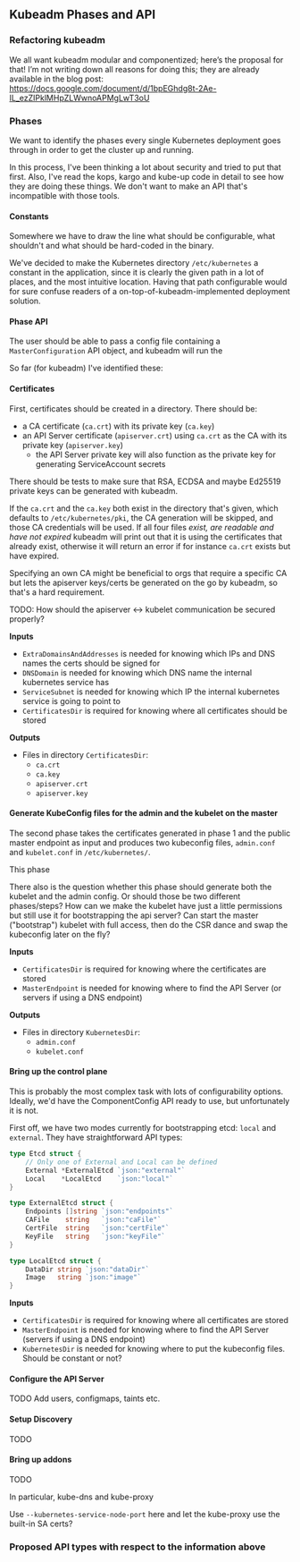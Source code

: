 ## Kubeadm Phases and API

### Refactoring kubeadm
We all want kubeadm modular and componentized; here’s the proposal for that!
I’m not writing down all reasons for doing this; they are already available in the blog post: https://docs.google.com/document/d/1bpEGhdg8t-2Ae-IL_ezZIPklMHpZLWwnoAPMgLwT3oU

### Phases
We want to identify the phases every single Kubernetes deployment goes through in order to get the cluster up and running.

In this process, I've been thinking a lot about security and tried to put that first. Also, I've read the 
kops, kargo and kube-up code in detail to see how they are doing these things. We don't want to make an API that's incompatible with those tools.

#### Constants

Somewhere we have to draw the line what should be configurable, what shouldn't and what should be hard-coded in the binary.

We've decided to make the Kubernetes directory `/etc/kubernetes` a constant in the application, since it is clearly the given path in a lot of places,
and the most intuitive location. Having that path configurable would for sure confuse readers of a on-top-of-kubeadm-implemented deployment solution.

#### Phase API

The user should be able to pass a config file containing a `MasterConfiguration` API object, and kubeadm will run the 


So far (for kubeadm) I've identified these:

#### Certificates

First, certificates should be created in a directory.
There should be:
 - a CA certificate (`ca.crt`) with its private key (`ca.key`)
 - an API Server certificate (`apiserver.crt`) using `ca.crt` as the CA with its private key (`apiserver.key`)
   - the API Server private key will also function as the private key for generating ServiceAccount secrets

There should be tests to make sure that RSA, ECDSA and maybe Ed25519 private keys can be generated with kubeadm.

If the `ca.crt` and the `ca.key` both exist in the directory that's given, which defaults to `/etc/kubernetes/pki`,
the CA generation will be skipped, and those CA credentials will be used. If all four files _exist, are readable and have not expired_
kubeadm will print out that it is using the certificates that already exist, otherwise it will return an error if for instance 
`ca.crt` exists but have expired.

Specifying an own CA might be beneficial to orgs that require a specific CA but lets the apiserver keys/certs be generated on the go by kubeadm,
so that's a hard requirement.

TODO: How should the apiserver <-> kubelet communication be secured properly?

**Inputs**
 - `ExtraDomainsAndAddresses` is needed for knowing which IPs and DNS names the certs should be signed for
 - `DNSDomain` is needed for knowing which DNS name the internal kubernetes service has
 - `ServiceSubnet` is needed for knowing which IP the internal kubernetes service is going to point to
 - `CertificatesDir` is required for knowing where all certificates should be stored

**Outputs**
 - Files in directory `CertificatesDir`:
   - `ca.crt`
   - `ca.key`
   - `apiserver.crt`
   - `apiserver.key`

#### Generate KubeConfig files for the admin and the kubelet on the master

The second phase takes the certificates generated in phase 1 and the public master endpoint as input and produces two kubeconfig files,
`admin.conf` and `kubelet.conf` in `/etc/kubernetes/`.

This phase 

There also is the question whether this phase should generate both the kubelet and the admin config. Or should those be two different phases/steps?
How can we make the kubelet have just a little permissions but still use it for bootstrapping the api server? Can start the master ("bootstrap") kubelet with full access, 
then do the CSR dance and swap the kubeconfig later on the fly?

**Inputs**
 - `CertificatesDir` is required for knowing where the certificates are stored
 - `MasterEndpoint` is needed for knowing where to find the API Server (or servers if using a DNS endpoint)

**Outputs**
 - Files in directory `KubernetesDir`:
   - `admin.conf`
   - `kubelet.conf`

#### Bring up the control plane

This is probably the most complex task with lots of configurability options.
Ideally, we'd have the ComponentConfig API ready to use, but unfortunately it is not.

First off, we have two modes currently for bootstrapping etcd: `local` and `external`.
They have straightforward API types:

```go
type Etcd struct {
	// Only one of External and Local can be defined
	External *ExternalEtcd `json:"external"`
	Local    *LocalEtcd    `json:"local"`
}

type ExternalEtcd struct {
	Endpoints []string `json:"endpoints"`
	CAFile    string   `json:"caFile"`
	CertFile  string   `json:"certFile"`
	KeyFile   string   `json:"keyFile"`
}

type LocalEtcd struct {
	DataDir string `json:"dataDir"`
	Image   string `json:"image"`
}
```

**Inputs**
 - `CertificatesDir` is required for knowing where all certificates are stored
 - `MasterEndpoint` is needed for knowing where to find the API Server (servers if using a DNS endpoint)
 - `KubernetesDir` is needed for knowing where to put the kubeconfig files. Should be constant or not?

#### Configure the API Server

TODO
Add users, configmaps, taints etc.

#### Setup Discovery

TODO

#### Bring up addons

TODO

In particular, kube-dns and kube-proxy

Use `--kubernetes-service-node-port` here and let the kube-proxy use the built-in SA certs?


### Proposed API types with respect to the information above

